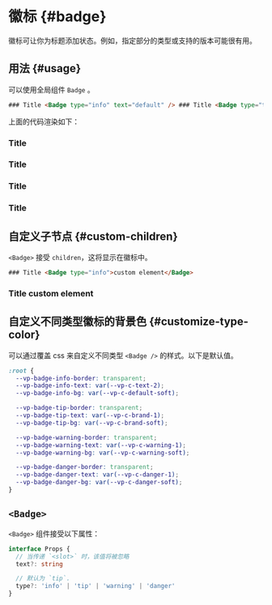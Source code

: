 # 徽标 {#badge}

徽标可让你为标题添加状态。例如，指定部分的类型或支持的版本可能很有用。

## 用法 {#usage}

可以使用全局组件 `Badge` 。

```html
### Title <Badge type="info" text="default" /> ### Title <Badge type="tip" text="^1.9.0" /> ### Title <Badge type="warning" text="beta" /> ### Title <Badge type="danger" text="caution" />
```

上面的代码渲染如下：

### Title <Badge type="info" text="default" />

### Title <Badge type="tip" text="^1.9.0" />

### Title <Badge type="warning" text="beta" />

### Title <Badge type="danger" text="caution" />

## 自定义子节点 {#custom-children}

`<Badge>` 接受 `children`，这将显示在徽标中。

```html
### Title <Badge type="info">custom element</Badge>
```

### Title <Badge type="info">custom element</Badge>

## 自定义不同类型徽标的背景色 {#customize-type-color}

可以通过覆盖 css 来自定义不同类型 `<Badge />` 的样式。以下是默认值。

```css
:root {
  --vp-badge-info-border: transparent;
  --vp-badge-info-text: var(--vp-c-text-2);
  --vp-badge-info-bg: var(--vp-c-default-soft);

  --vp-badge-tip-border: transparent;
  --vp-badge-tip-text: var(--vp-c-brand-1);
  --vp-badge-tip-bg: var(--vp-c-brand-soft);

  --vp-badge-warning-border: transparent;
  --vp-badge-warning-text: var(--vp-c-warning-1);
  --vp-badge-warning-bg: var(--vp-c-warning-soft);

  --vp-badge-danger-border: transparent;
  --vp-badge-danger-text: var(--vp-c-danger-1);
  --vp-badge-danger-bg: var(--vp-c-danger-soft);
}
```

## `<Badge>`

`<Badge>` 组件接受以下属性：

```ts
interface Props {
  // 当传递 `<slot>` 时，该值将被忽略
  text?: string

  // 默认为 `tip`.
  type?: 'info' | 'tip' | 'warning' | 'danger'
}
```
